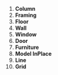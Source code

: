 1. **Column**
2. **Framing**
3. **Floor**
4. **Wall**
5. **Window**
6. **Door**
7. **Furniture**
8. **Model InPlace**
9.  **Line**
10. **Grid**